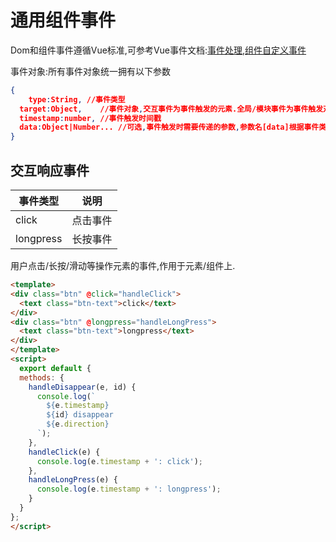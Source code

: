 # 通用组件事件

Dom和组件事件遵循Vue标准,可参考Vue事件文档:[事件处理](https://cn.vuejs.org/v2/guide/events.html),[组件自定义事件](https://cn.vuejs.org/v2/guide/components-custom-events.html)

事件对象:所有事件对象统一拥有以下参数

```json
{
	type:String, //事件类型
  target:Object,	//事件对象,交互事件为事件触发的元素.全局/模块事件为事件触发对应的全局/模块对象
  timestamp:number,	//事件触发时间戳
  data:Object|Number...	//可选,事件触发时需要传递的参数,参数名[data]根据事件类型可自定义
}
```

## 交互响应事件

| 事件类型  | 说明     |
| --------- | -------- |
| click     | 点击事件 |
| longpress | 长按事件 |

用户点击/长按/滑动等操作元素的事件,作用于元素/组件上.

```html
<template>
<div class="btn" @click="handleClick">
  <text class="btn-text">click</text>
</div>
<div class="btn" @longpress="handleLongPress">
  <text class="btn-text">longpress</text>
</div>
</template>
<script>
  export default {
  methods: {
    handleDisappear(e, id) {
      console.log(`
        ${e.timestamp}
        ${id} disappear
        ${e.direction}
      `);
    },
    handleClick(e) {
      console.log(e.timestamp + ': click');
    },
    handleLongPress(e) {
      console.log(e.timestamp + ': longpress');
    }
  }
};
</script>
```

